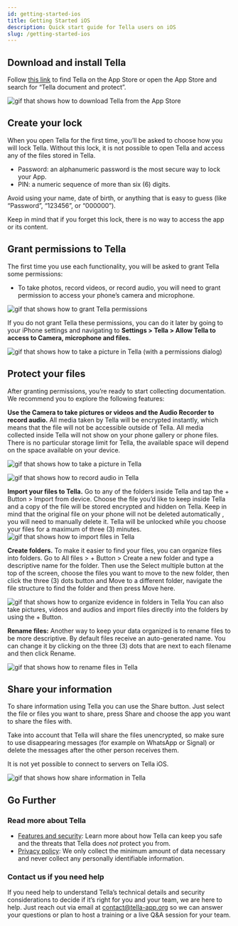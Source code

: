 ```yaml
---
id: getting-started-ios
title: Getting Started iOS
description: Quick start guide for Tella users on iOS
slug: /getting-started-ios
---
```



## Download and install Tella
Follow [this link](https://apps.apple.com/us/app/tella-document-protect/id1598152580) to find Tella on the App Store or open the App Store and search for “Tella document and protect”.

![gif that shows how to download Tella from the App Store](/img/getting-started/ios/find-and-download.gif "find and download gif")



## Create your lock
When you open Tella for the first time, you’ll be asked to choose how you will lock Tella. Without this lock, it is not possible to open Tella and access any of the files stored in Tella. 



* Password: an alphanumeric password is the most secure way to lock your App.
* PIN: a numeric sequence of more than six (6) digits.

Avoid using your name, date of birth, or anything that is easy to guess (like “Password”, “123456”, or “000000”).

Keep in mind that if you forget this lock, there is no way to access the app or its content.



## Grant permissions to Tella
The first time you use each functionality, you will be asked to grant Tella some permissions:



* To take photos, record videos, or record audio, you will need to grant permission to access your phone’s camera and microphone.



![gif that shows how to grant Tella permissions](/img/getting-started/ios/granting-permissions.gif "grating permission gif")


If you do not grant Tella these permissions, you can do it later by going to your iPhone settings and navigating to **Settings > Tella > Allow Tella to access to Camera, microphone and files.**

![gif that shows how to take a picture in Tella (with a permissions dialog)](/img/getting-started/ios/taking-picture-permissions.gif "taking picture on Tella")



## Protect your files
After granting permissions, you’re ready to start collecting documentation. We recommend you to explore the following features:

**Use the Camera to take pictures or videos and the Audio Recorder to record audio.** All media taken by Tella will be encrypted instantly, which means that the file will not be accessible outside of Tella. All media collected inside Tella will not show on your phone gallery or phone files. There is no particular storage limit for Tella, the available space will depend on the space available on your device. 



![gif that shows how to take a picture in Tella](/img/getting-started/ios/picture.gif "take a picture in Tella")
     


![gif that shows how to record audio in Tella](/img/getting-started/ios/recording.gif "record audio in Tella")


**Import your files to Tella.** Go to any of the folders inside Tella and tap the + Button > Import from device. Choose the file you’d like to keep inside Tella and a copy of the file will be stored encrypted and hidden on Tella. Keep in mind that the original file on your phone will not be deleted automatically , you will need to manually delete it. Tella will be unlocked while you choose your files for a maximum of three (3) minutes.
![gif that shows how to import files in Tella](/img/getting-started/ios/import-files.gif "import files in Tella")


**Create folders.** To make it easier to find your files, you can organize files into folders. Go to All files > + Button > Create a new folder and type a descriptive name for the folder. Then use the Select multiple button at the top of the screen, choose the files you want to move to the new folder, then click the three (3) dots button and Move to a different folder, navigate the file structure to find the folder and then press Move here.

![gif that shows how to organize evidence in folders in Tella](/img/getting-started/ios/folders.gif "folders in Tella")
You can also take pictures, videos and audios and import files directly into the folders by using the + Button.

**Rename files:** Another way to keep your data organized is to rename files to be more descriptive. By default files receive an auto-generated name. You can change it by clicking on the three (3) dots that are next to each filename and then click Rename.

![gif that shows how to rename files in Tella](/img/getting-started/ios/rename.gif "rename files in Tella")


## Share your information
To share information using Tella you can use the Share button. Just select the file or files you want to share, press Share and choose the app you want to share the files with. 

Take into account that Tella will share the files unencrypted, so make sure to use disappearing messages (for example on WhatsApp or Signal) or delete the messages after the other person receives them.
    

It is not yet possible to connect to servers on Tella iOS.

![gif that shows how share information in Tella](/img/getting-started/ios/share.gif "share information in Tella")


## Go Further

### Read more about Tella


* [Features and security](/security-and-privacy): Learn more about how Tella can keep you safe and the threats that Tella does _not_ protect you from.
* [Privacy policy](https://docs.tella-app.org/p/U-EOn57whEMiwr/Tella-Privacy-Policy): We only collect the minimum amount of data necessary and never collect any personally identifiable information.


### Contact us if you need help

If you need help to understand Tella’s technical details and security considerations to decide if it’s right for you and your team, we are here to help. Just reach out via email at [contact@tella-app.org](mailto:contact@tella-app.org) so we can answer your questions or plan to host a training or a live Q&A session for your team.


